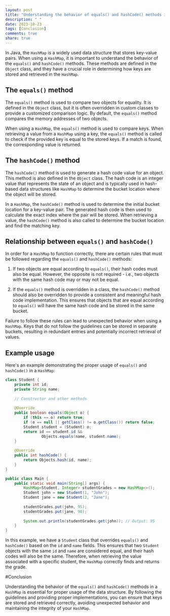 ```yaml
---
layout: post
title: "Understanding the behavior of equals() and hashCode() methods in a HashMap in Java"
description: " "
date: 2023-10-23
tags: [Conclusion]
comments: true
share: true
---
```


In Java, the `HashMap` is a widely used data structure that stores key-value pairs. When using a `HashMap`, it is important to understand the behavior of the `equals()` and `hashCode()` methods. These methods are defined in the `Object` class, and they have a crucial role in determining how keys are stored and retrieved in the `HashMap`.

## The `equals()` method

The `equals()` method is used to compare two objects for equality. It is defined in the `Object` class, but it is often overridden in custom classes to provide a customized comparison logic. By default, the `equals()` method compares the memory addresses of two objects.

When using a `HashMap`, the `equals()` method is used to compare keys. When retrieving a value from a `HashMap` using a key, the `equals()` method is called to check if the provided key is equal to the stored keys. If a match is found, the corresponding value is returned.

## The `hashCode()` method

The `hashCode()` method is used to generate a hash code value for an object. This method is also defined in the `Object` class. The hash code is an integer value that represents the state of an object and is typically used in hash-based data structures like `HashMap` to determine the bucket location where the object will be stored.

In a `HashMap`, the `hashCode()` method is used to determine the initial bucket location for a key-value pair. The generated hash code is then used to calculate the exact index where the pair will be stored. When retrieving a value, the `hashCode()` method is also called to determine the bucket location and find the matching key.

## Relationship between `equals()` and `hashCode()`

In order for a `HashMap` to function correctly, there are certain rules that must be followed regarding the `equals()` and `hashCode()` methods:

1. If two objects are equal according to `equals()`, their hash codes must also be equal. However, the opposite is not required - i.e., two objects with the same hash code may or may not be equal.

2. If the `equals()` method is overridden in a class, the `hashCode()` method should also be overridden to provide a consistent and meaningful hash code implementation. This ensures that objects that are equal according to `equals()` will have the same hash code and be stored in the same bucket.

Failure to follow these rules can lead to unexpected behavior when using a `HashMap`. Keys that do not follow the guidelines can be stored in separate buckets, resulting in redundant entries and potentially incorrect retrieval of values.

## Example usage

Here's an example demonstrating the proper usage of `equals()` and `hashCode()` in a `HashMap`:

```java
class Student {
    private int id;
    private String name;
    
    // Constructor and other methods
    
    @Override
    public boolean equals(Object o) {
        if (this == o) return true;
        if (o == null || getClass() != o.getClass()) return false;
        Student student = (Student) o;
        return id == student.id &&
                Objects.equals(name, student.name);
    }
    
    @Override
    public int hashCode() {
        return Objects.hash(id, name);
    }
}

public class Main {
    public static void main(String[] args) {
        HashMap<Student, Integer> studentGrades = new HashMap<>();
        Student john = new Student(1, "John");
        Student jane = new Student(2, "Jane");
        
        studentGrades.put(john, 95);
        studentGrades.put(jane, 90);
        
        System.out.println(studentGrades.get(john)); // Output: 95
    }
}
```

In this example, we have a `Student` class that overrides `equals()` and `hashCode()` based on the `id` and `name` fields. This ensures that two `Student` objects with the same `id` and `name` are considered equal, and their hash codes will also be the same. Therefore, when retrieving the value associated with a specific student, the `HashMap` correctly finds and returns the grade.

#Conclusion

Understanding the behavior of the `equals()` and `hashCode()` methods in a `HashMap` is essential for proper usage of the data structure. By following the guidelines and providing proper implementations, you can ensure that keys are stored and retrieved correctly, avoiding unexpected behavior and maintaining the integrity of your `HashMap`.